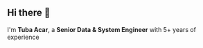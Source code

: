 ## Hi there 👋
I'm **Tuba Acar**, a **Senior Data & System Engineer** with 5+ years of experience
<!--
**TubaAcar/TubaAcar** is a ✨ _special_ ✨ repository because its `README.md` (this file) appears on your GitHub profile.

Here are some ideas to get you started:

- 🔭 I’m currently working on 
*Big Data Systems for financial platforms
*Improvming system performance with **Kafka** , **Kubernetes** and **ElasticSearch** 
*Automatig deployments and montoring with **Linux Shell Scripting**

- 🌱 I’m currently learning 
*Microservices architecture
*Advanced Shell Scripting


- 👯 I’m looking to collaborate on
*Open-source projects related to big data pipelines
*Projects involving Kafka, EleasticSearh or Grafana

- 🤔 I’m looking for help with
*Microservices Architecture

- 💬 Ask me about
*Big Data Systems
*Shell Scripting
*Linux Administartion

- 📫 How to reach me: https://www.linkedin.com/in/tubaacar/

- 😄 Pronouns: She

- ⚡ Fun fact:
*Outside of work, i enjoy discovering new places to eat and trying different cuisines
*I'm passionate about chess and tennis

